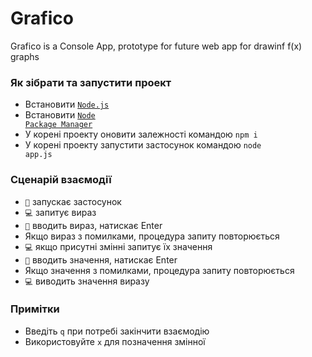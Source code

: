 # Grafico
Grafico is a Console App, prototype for future web app for drawinf f(x) graphs

### Як зібрати та запустити проект
- Встановити <code><a href="https://nodejs.org/en">Node.js</a></code>
- Встановити <code><a href="https://www.npmjs.com/package/npm">Node Package Manager</a></code>
- У корені проекту оновити залежності командою <code>npm i</code>
- У корені проекту запустити застосунок командою <code>node app.js</code>

### Сценарій взаємодії
- <code>👦</code> запускає застосунок 
- <code>💻</code> запитує вираз
- <code>👦</code> вводить вираз, натискає Enter
- Якщо вираз з помилками, процедура запиту повторюється
- <code>💻</code> якщо присутні змінні запитує їх значення 
- <code>👦</code> вводить значення, натискає Enter
- Якщо значення з помилками, процедура запиту повторюється
- <code>💻</code> виводить значення виразу 

### Примітки
- Введіть <code>q</code> при потребі закінчити взаємодію
- Використовуйте <code>x</code> для позначення змінної
